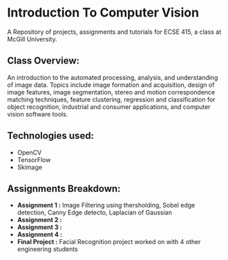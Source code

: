 # Introduction To Computer Vision
A Repository of projects, assignments and tutorials for ECSE 415, a class at McGill University.

## Class Overview: 
An introduction to the automated processing, analysis, and understanding of image data. Topics include image formation and acquisition, design of image features, image segmentation, stereo and motion correspondence matching techniques, feature clustering, regression and classification for object recognition, industrial and consumer applications, and computer vision software tools.

## Technologies used:
<ul>
  <li>OpenCV</li>
  <li>TensorFlow</li>
  <li>Skimage</li>
</ul>

## Assignments Breakdown:
<ul>
  <li><b>Assignment 1 :</b> Image Filtering using thersholding, Sobel edge detection,  Canny Edge detecto, Laplacian of Gaussian</li>
  <li><b>Assignment 2 :</b> </li>
  <li><b>Assignment 3 :</b> </li>
  <li><b>Assignment 4 :</b> </li>
  <li><b>Final Project :</b> Facial Recognition project worked on with 4 other engineering students </li>
</ul>
